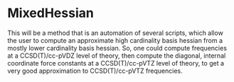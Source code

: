 # MixedHessian
This will be a method that is an automation of several scripts, which allow the user to compute an approximate high cardinality basis hessian from a mostly lower cardinality basis hessian. So, one could compute frequencies at a CCSD(T)/cc-pVDZ level of theory, then compute the diagonal, internal coordinate force constants at a CCSD(T)/cc-pVTZ level of theory, to get a very good approximation to CCSD(T)/cc-pVTZ frequencies.
